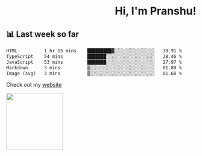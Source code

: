 <div align="right" >
   
   <H1>Hi, I'm Pranshu!</H1>

</div>

## 📊 Last week so far
<!--START_SECTION:waka-->

```txt
HTML          1 hr 15 mins    █████████▓░░░░░░░░░░░░░░░   38.91 %
TypeScript    54 mins         ███████░░░░░░░░░░░░░░░░░░   28.46 %
JavaScript    53 mins         ███████░░░░░░░░░░░░░░░░░░   27.97 %
Markdown      3 mins          ▒░░░░░░░░░░░░░░░░░░░░░░░░   01.89 %
Image (svg)   3 mins          ▒░░░░░░░░░░░░░░░░░░░░░░░░   01.68 %
```

<!--END_SECTION:waka-->

Check out my [website](https://pranshu05.vercel.app)

<img align="left" width="150" src="https://user-images.githubusercontent.com/70943732/209951571-93b7afe5-f523-4683-b725-5d94b287e94e.png">

